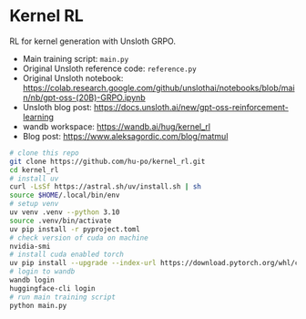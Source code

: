 # Kernel RL

RL for kernel generation with Unsloth GRPO.

- Main training script: `main.py`
- Original Unsloth reference code: `reference.py`
- Original Unsloth notebook: https://colab.research.google.com/github/unslothai/notebooks/blob/main/nb/gpt-oss-(20B)-GRPO.ipynb
- Unsloth blog post: https://docs.unsloth.ai/new/gpt-oss-reinforcement-learning
- wandb workspace: https://wandb.ai/hug/kernel_rl
- Blog post: https://www.aleksagordic.com/blog/matmul

```bash
# clone this repo
git clone https://github.com/hu-po/kernel_rl.git
cd kernel_rl
# install uv
curl -LsSf https://astral.sh/uv/install.sh | sh
source $HOME/.local/bin/env
# setup venv
uv venv .venv --python 3.10
source .venv/bin/activate
uv pip install -r pyproject.toml
# check version of cuda on machine
nvidia-smi
# install cuda enabled torch
uv pip install --upgrade --index-url https://download.pytorch.org/whl/cu121 torch torchvision torchaudio
# login to wandb
wandb login
huggingface-cli login
# run main training script
python main.py
```
